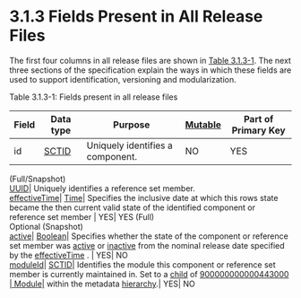 # 3.1.3 Fields Present in All Release Files

The first four columns in all release files are shown in [Table 3.1.3-1](https://confluence.ihtsdotools.org/display/DOCRELFMT/3.1.3+Fields+Present+in+All+Release+Files#Table-common-fields "Fields present in all release files"). The next three sections of the specification explain the ways in which these fields are used to support identification, versioning and modularization. 

Table 3.1.3-1: Fields present in all release files

**Field**| **Data type**| **Purpose**| **[Mutable](https://confluence.ihtsdotools.org/display/DOCGLOSS/Mutable "Glossary link: Mutable")**| **Part of Primary Key**  
---|---|---|---|---  
id| [SCTID](https://confluence.ihtsdotools.org/display/DOCRELFMT/SCTID+\(data+type\) "Reference term: SCTID \(data type\)")| Uniquely identifies a component.| NO| YES  
(Full/Snapshot)   
[UUID](https://confluence.ihtsdotools.org/display/DOCRELFMT/UUID+\(data+type\) "Reference term: UUID \(data type\)")| Uniquely identifies a reference set member.  
[effectiveTime](https://confluence.ihtsdotools.org/display/DOCRELFMT/effectiveTime+\(field\) "Reference term: effectiveTime \(\(field\)\)")| [Time](https://confluence.ihtsdotools.org/display/DOCRELFMT/Time+\(data+type\) "Reference term: Time \(\(data type\)\)")| Specifies the inclusive date at which this rows state became the then current valid state of the identified component or reference set member | YES| YES (Full)  
Optional (Snapshot)   
[active](https://confluence.ihtsdotools.org/display/DOCRELFMT/active+\(field\) "Reference term: active \(\(field\)\)")| [Boolean](https://confluence.ihtsdotools.org/display/DOCRELFMT/Boolean+\(data+type\) "Reference term: Boolean \(\(data type\)\)")| Specifies whether the state of the component or reference set member was [active](https://confluence.ihtsdotools.org/display/DOCGLOSS/active "Glossary link: active") or [inactive](https://confluence.ihtsdotools.org/display/DOCGLOSS/inactive "Glossary link: inactive") from the nominal release date specified by the [effectiveTime](https://confluence.ihtsdotools.org/display/DOCRELFMT/effectiveTime+\(field\) "Reference term: effectiveTime \(\(field\)\)") . | YES| NO  
[moduleId](https://confluence.ihtsdotools.org/display/DOCRELFMT/moduleId+\(field\) "Reference term: moduleId \(\(field\)\)")| [SCTID](https://confluence.ihtsdotools.org/display/DOCRELFMT/SCTID+\(data+type\) "Reference term: SCTID \(\(data type\)\)")| Identifies the module this component or reference set member is currently maintained in. Set to a [child](https://confluence.ihtsdotools.org/display/DOCGLOSS/child "Glossary link: child") of [ 900000000000443000 | Module|](http://snomed.info/id/900000000000443000 "900000000000443000 | Module |") within the metadata [hierarchy](https://confluence.ihtsdotools.org/display/DOCGLOSS/hierarchy "Glossary link: hierarchy").| YES| NO
